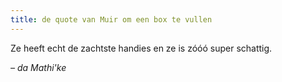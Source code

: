 ```yaml
---
title: de quote van Muir om een box te vullen
---
```


<p class="h4">
Ze heeft echt de zachtste handies en ze is zóóó super schattig.
</p>

*– da Mathi'ke*